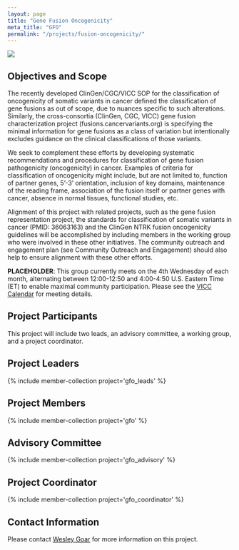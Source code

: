 ```yaml
---
layout: page
title: "Gene Fusion Oncogenicity"
meta_title: "GFO"
permalink: "/projects/fusion-oncogenicity/"
---
```


<img src="/assets/img/fusions.png">

## Objectives and Scope
The recently developed ClinGen/CGC/VICC SOP for the classification of oncogenicity of somatic variants in cancer defined the classification of gene fusions as out of scope, due to nuances specific to such alterations. Similarly, the cross-consortia (ClinGen, CGC, VICC) gene fusion characterization project (fusions.cancervariants.org) is specifying the minimal information for gene fusions as a class of variation but intentionally excludes guidance on the clinical classifications of those variants.

We seek to complement these efforts by developing systematic recommendations and procedures for classification of gene fusion pathogenicity (oncogenicity) in cancer.  Examples of criteria for classification of oncogenicity might include, but are not limited to, function of partner genes, 5’-3’ orientation, inclusion of key domains, maintenance of the reading frame, association of the fusion itself or partner genes with cancer, absence in normal tissues, functional studies, etc.

Alignment of this project with related projects, such as the gene fusion representation project, the standards for classification of somatic variants in cancer (PMID: 36063163) and the ClinGen NTRK fusion oncogenicity guidelines will be accomplished by including members in the working group who were involved in these other initiatives. The community outreach and engagement plan (see Community Outreach and Engagement) should also help to ensure alignment with these other efforts.


**PLACEHOLDER**: This group currently meets on the 4th Wednesday of each month, alternating between 12:00-12:50 and 4:00-4:50 U.S. Eastern Time (ET) to enable maximal community participation. Please see the [VICC Calendar](https://calendar.google.com/calendar/embed?src=hoqbekef482i82qchod34icflk%40group.calendar.google.com&ctz=America%2FNew_York) for meeting details.

## Project Participants
This project will include two leads, an advisory committee, a working group, and a project coordinator.

## Project Leaders
{% include member-collection project='gfo_leads' %}

## Project Members
{% include member-collection project='gfo' %}

## Advisory Committee
{% include member-collection project='gfo_advisory' %}

## Project Coordinator
{% include member-collection project='gfo_coordinator' %}

## Contact Information
Please contact [Wesley Goar](mailto:wesley.goar@nationwidechildrens.org) for more information on this project.